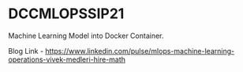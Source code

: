 # DCCMLOPSSIP21
Machine Learning Model into Docker Container.

Blog Link - https://www.linkedin.com/pulse/mlops-machine-learning-operations-vivek-medleri-hire-math

